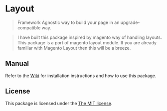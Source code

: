 Layout
===================

>Framework Agnostic way to build your page in an upgrade-compatible way.

> I have built this package inspired by magento way of handling layouts. This package is a port of magento layout module. If you are already familiar with Magento Layout then this will be a breeze.

## Manual

Refer to the [Wiki](https://github.com/sunel/layout-core/wiki) for installation instructions and how to use this package.

## License

This package is licensed under the [The MIT license](http://opensource.org/licenses/mit-license.php).
